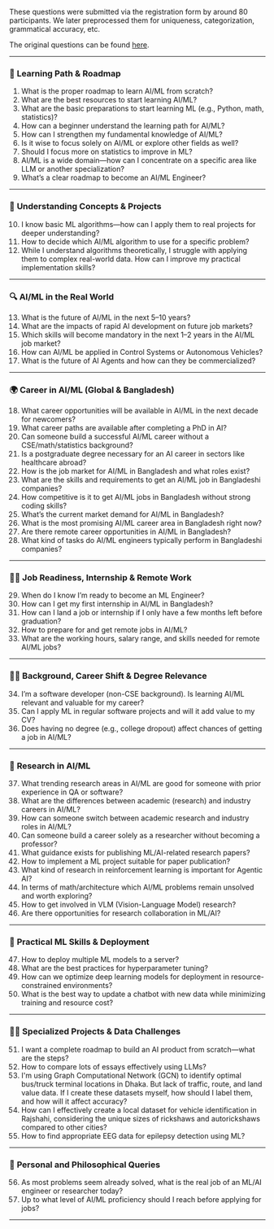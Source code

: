 These questions were submitted via the registration form by around 80 participants. We later preprocessed them for uniqueness, categorization, grammatical accuracy, etc.

The original questions can be found [here](https://docs.google.com/document/d/1WQgiObO269CnWGjyCJqx9-CX7aWynPV5CAspph0Uqzw/edit?usp=sharing). 

---

### 📘 **Learning Path & Roadmap**
1. What is the proper roadmap to learn AI/ML from scratch?
2. What are the best resources to start learning AI/ML?
3. What are the basic preparations to start learning ML (e.g., Python, math, statistics)?
4. How can a beginner understand the learning path for AI/ML?
5. How can I strengthen my fundamental knowledge of AI/ML?
6. Is it wise to focus solely on AI/ML or explore other fields as well?
7. Should I focus more on statistics to improve in ML?
8. AI/ML is a wide domain—how can I concentrate on a specific area like LLM or another specialization?
9. What’s a clear roadmap to become an AI/ML Engineer?

---

### 🧠 **Understanding Concepts & Projects**
10. I know basic ML algorithms—how can I apply them to real projects for deeper understanding?
11. How to decide which AI/ML algorithm to use for a specific problem?
12. While I understand algorithms theoretically, I struggle with applying them to complex real-world data. How can I improve my practical implementation skills?

---

### 🔍 **AI/ML in the Real World**
13. What is the future of AI/ML in the next 5–10 years?
14. What are the impacts of rapid AI development on future job markets?
15. Which skills will become mandatory in the next 1–2 years in the AI/ML job market?
16. How can AI/ML be applied in Control Systems or Autonomous Vehicles?
17. What is the future of AI Agents and how can they be commercialized?

---

### 🌍 **Career in AI/ML (Global & Bangladesh)**
18. What career opportunities will be available in AI/ML in the next decade for newcomers?
19. What career paths are available after completing a PhD in AI?
20. Can someone build a successful AI/ML career without a CSE/math/statistics background?
21. Is a postgraduate degree necessary for an AI career in sectors like healthcare abroad?
22. How is the job market for AI/ML in Bangladesh and what roles exist?
23. What are the skills and requirements to get an AI/ML job in Bangladeshi companies?
24. How competitive is it to get AI/ML jobs in Bangladesh without strong coding skills?
25. What’s the current market demand for AI/ML in Bangladesh?
26. What is the most promising AI/ML career area in Bangladesh right now?
27. Are there remote career opportunities in AI/ML in Bangladesh?
28. What kind of tasks do AI/ML engineers typically perform in Bangladeshi companies?

---

### 🧑‍💻 **Job Readiness, Internship & Remote Work**
29. When do I know I’m ready to become an ML Engineer?
30. How can I get my first internship in AI/ML in Bangladesh?
31. How can I land a job or internship if I only have a few months left before graduation?
32. How to prepare for and get remote jobs in AI/ML?
33. What are the working hours, salary range, and skills needed for remote AI/ML jobs?

---

### 👩‍🎓 **Background, Career Shift & Degree Relevance**
34. I’m a software developer (non-CSE background). Is learning AI/ML relevant and valuable for my career?
35. Can I apply ML in regular software projects and will it add value to my CV?
36. Does having no degree (e.g., college dropout) affect chances of getting a job in AI/ML?

---

### 🔬 **Research in AI/ML**
37. What trending research areas in AI/ML are good for someone with prior experience in QA or software?
38. What are the differences between academic (research) and industry careers in AI/ML?
39. How can someone switch between academic research and industry roles in AI/ML?
40. Can someone build a career solely as a researcher without becoming a professor?
41. What guidance exists for publishing ML/AI-related research papers?
42. How to implement a ML project suitable for paper publication?
43. What kind of research in reinforcement learning is important for Agentic AI?
44. In terms of math/architecture which AI/ML problems remain unsolved and worth exploring?
45. How to get involved in VLM (Vision-Language Model) research?
46. Are there opportunities for research collaboration in ML/AI?

---

### 🧰 **Practical ML Skills & Deployment**
47. How to deploy multiple ML models to a server?
48. What are the best practices for hyperparameter tuning?
49. How can we optimize deep learning models for deployment in resource-constrained environments?
50. What is the best way to update a chatbot with new data while minimizing training and resource cost?

---

### 🧑‍🔬 **Specialized Projects & Data Challenges**
51. I want a complete roadmap to build an AI product from scratch—what are the steps?
52. How to compare lots of essays effectively using LLMs?
53. I'm using Graph Computational Network (GCN) to identify optimal bus/truck terminal locations in Dhaka. But lack of traffic, route, and land value data. If I create these datasets myself, how should I label them, and how will it affect accuracy?
55. How can I effectively create a local dataset for vehicle identification in Rajshahi, considering the unique sizes of rickshaws and autorickshaws compared to other cities?
56. How to find appropriate EEG data for epilepsy detection using ML?

---

### 🧭 **Personal and Philosophical Queries**
56. As most problems seem already solved, what is the real job of an ML/AI engineer or researcher today?
57. Up to what level of AI/ML proficiency should I reach before applying for jobs?

---

